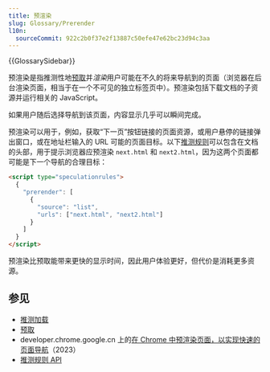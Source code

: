 ```yaml
---
title: 预渲染
slug: Glossary/Prerender
l10n:
  sourceCommit: 922c2b0f37e2f13887c50efe47e62bc23d94c3aa
---
```


{{GlossarySidebar}}

预渲染是指推测性地[预取](/zh-CN/docs/Glossary/Prefetch)并*渲染*用户可能在不久的将来导航到的页面（浏览器在后台渲染页面，相当于在一个不可见的独立标签页中）。预渲染包括下载文档的子资源并运行相关的 JavaScript。

如果用户随后选择导航到该页面，内容显示几乎可以瞬间完成。

预渲染可以用于，例如，获取“下一页”按钮链接的页面资源，或用户悬停的链接弹出窗口，或在地址栏输入的 URL 可能的页面目标。以下[推测规则](/zh-CN/docs/Web/API/Speculation_Rules_API)可以包含在文档的头部，用于提示浏览器应预渲染 `next.html` 和 `next2.html`，因为这两个页面都可能是下一个导航的合理目标：

```html
<script type="speculationrules">
  {
    "prerender": [
      {
        "source": "list",
        "urls": ["next.html", "next2.html"]
      }
    ]
  }
</script>
```

预渲染比预取能带来更快的显示时间，因此用户体验更好，但代价是消耗更多资源。

## 参见

- [推测加载](/zh-CN/docs/Web/Performance/Speculative_loading)
- [预取](/zh-CN/docs/Glossary/Prefetch)
- developer.chrome.google.cn 上的[在 Chrome 中预渲染页面，以实现快速的页面导航](https://developer.chrome.google.cn/docs/web-platform/prerender-pages?hl=zh-cn#prerendering-from-the-address-bar)（2023）
- [推测规则 API](/zh-CN/docs/Web/API/Speculation_Rules_API)
